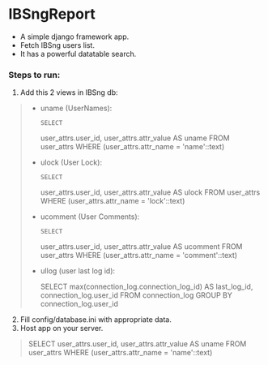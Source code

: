 # IBSngReport
- A simple django framework app.
- Fetch IBSng users list.
- It has a powerful datatable search.

### Steps to run:

1. Add this 2 views in IBSng db:
> - uname (UserNames):
>    
>		SELECT
>     user_attrs.user_id,
>     user_attrs.attr_value AS uname
>   FROM
>     user_attrs
>		WHERE
>     (user_attrs.attr_name = 'name'::text)
> 
> - ulock (User Lock):
>    
>		SELECT
>     user_attrs.user_id,
>			user_attrs.attr_value AS ulock
>		FROM
>			user_attrs
>		WHERE
>     (user_attrs.attr_name = 'lock'::text)
> 
> - ucomment (User Comments):
>    
>		SELECT
>     user_attrs.user_id,
>			user_attrs.attr_value AS ucomment
>		FROM
>			user_attrs
>		WHERE
>     (user_attrs.attr_name = 'comment'::text)
>
> - ullog (user last log id):
>    
>   SELECT
>     max(connection_log.connection_log_id) AS last_log_id,
>     connection_log.user_id
>   FROM
>     connection_log
>   GROUP BY
>     connection_log.user_id

2. Fill config/database.ini with appropriate data.
3. Host app on your server.


>	SELECT
>		user_attrs.user_id,
>		user_attrs.attr_value AS uname
>	FROM
>		user_attrs
>	WHERE
>		(user_attrs.attr_name = 'name'::text)
